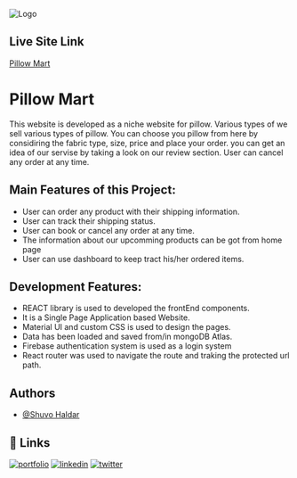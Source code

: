 
![Logo](https://i.ibb.co/fphyDhL/logo-pillow-ground.png)



## Live Site Link

 [Pillow Mart](https://pillow-mart-810fb.web.app/)



# Pillow Mart

This website is developed as a niche website for pillow. Various types of we sell various types of pillow. You can choose you pillow from here by considiring the fabric type, size, price and place your order. you can get an idea of our servise by taking a look on our review section. User can cancel any order at any time. 



## Main Features of this Project:

- User can order any product with their shipping information.
- User can track their shipping status.
- User can book or cancel any order at any time.
- The information about our upcomming products can be got from home page
- User can use dashboard to keep tract his/her ordered items.

## Development Features:
- REACT library is used to developed the frontEnd components.
- It is a Single Page Application based Website. 
- Material UI and custom CSS is used to design the pages.
- Data has been loaded and saved from/in mongoDB Atlas. 
- Firebase authentication system is used as a login system 
- React router was used to navigate the route and traking the protected url path.



## Authors

- [@Shuvo Haldar](https://github.com/shuvo-h)


## 🔗 Links
[![portfolio](https://img.shields.io/badge/my_portfolio-000?style=for-the-badge&logo=ko-fi&logoColor=white)](https://katherinempeterson.com/)
[![linkedin](https://img.shields.io/badge/linkedin-0A66C2?style=for-the-badge&logo=linkedin&logoColor=white)](https://www.linkedin.com/)
[![twitter](https://img.shields.io/badge/twitter-1DA1F2?style=for-the-badge&logo=twitter&logoColor=white)](https://twitter.com/)

